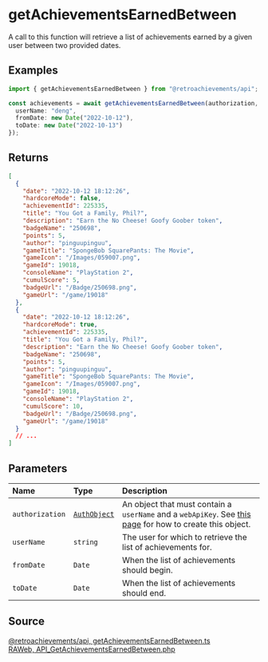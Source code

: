 # getAchievementsEarnedBetween

A call to this function will retrieve a list of achievements earned by a given user between two provided dates.

## Examples

```ts
import { getAchievementsEarnedBetween } from "@retroachievements/api";

const achievements = await getAchievementsEarnedBetween(authorization, {
  userName: "deng",
  fromDate: new Date("2022-10-12"),
  toDate: new Date("2022-10-13")
});
```

## Returns

```json
[
  {
    "date": "2022-10-12 18:12:26",
    "hardcoreMode": false,
    "achievementId": 225335,
    "title": "You Got a Family, Phil?",
    "description": "Earn the No Cheese! Goofy Goober token",
    "badgeName": "250698",
    "points": 5,
    "author": "pinguupinguu",
    "gameTitle": "SpongeBob SquarePants: The Movie",
    "gameIcon": "/Images/059007.png",
    "gameId": 19018,
    "consoleName": "PlayStation 2",
    "cumulScore": 5,
    "badgeUrl": "/Badge/250698.png",
    "gameUrl": "/game/19018"
  },
  {
    "date": "2022-10-12 18:12:26",
    "hardcoreMode": true,
    "achievementId": 225335,
    "title": "You Got a Family, Phil?",
    "description": "Earn the No Cheese! Goofy Goober token",
    "badgeName": "250698",
    "points": 5,
    "author": "pinguupinguu",
    "gameTitle": "SpongeBob SquarePants: The Movie",
    "gameIcon": "/Images/059007.png",
    "gameId": 19018,
    "consoleName": "PlayStation 2",
    "cumulScore": 10,
    "badgeUrl": "/Badge/250698.png",
    "gameUrl": "/game/19018"
  }
  // ...
]
```

## Parameters

| Name            | Type                                        | Description                                                                                                                  |
| :-------------- | :------------------------------------------ | :--------------------------------------------------------------------------------------------------------------------------- |
| `authorization` | [`AuthObject`](/v1/data-models/auth-object) | An object that must contain a `userName` and a `webApiKey`. See [this page](/getting-started) for how to create this object. |
| `userName`      | `string`                                    | The user for which to retrieve the list of achievements for.                                                                 |
| `fromDate`      | `Date`                                      | When the list of achievements should begin.                                                                                  |
| `toDate`        | `Date`                                      | When the list of achievements should end.                                                                                    |

## Source

[@retroachievements/api, getAchievementsEarnedBetween.ts](https://github.dev/RetroAchievements/api-js/blob/main/src/user/getAchievementsEarnedBetween.ts)  
[RAWeb, API_GetAchievementsEarnedBetween.php](https://github.dev/RetroAchievements/RAWeb/blob/master/public/API/API_GetAchievementsEarnedBetween.php)
